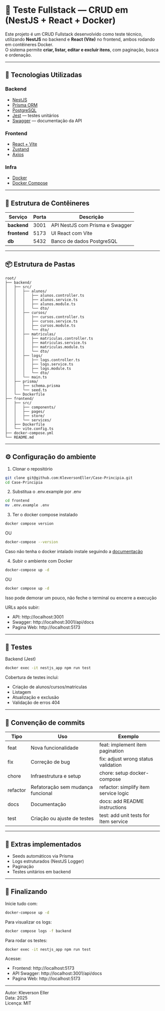 # 🧩 Teste Fullstack — CRUD em (NestJS + React + Docker)

Este projeto é um CRUD Fullstack desenvolvido como teste técnico, utilizando **NestJS** no backend e **React (Vite)** no frontend, ambos rodando em contêineres Docker.  
O sistema permite **criar, listar, editar e excluir itens**, com paginação, busca e ordenação.

---

## 🚀 Tecnologias Utilizadas

### Backend
- [NestJS](https://nestjs.com/)
- [Prisma ORM](https://www.prisma.io/)
- [PostgreSQL](https://www.postgresql.org/)
- [Jest](https://jestjs.io/) — testes unitários
- [Swagger](https://swagger.io/) — documentação da API

### Frontend
- [React + Vite](https://vitejs.dev/)
- [Zustand](https://zustand-demo.pmnd.rs/)
- [Axios](https://axios-http.com/)

### Infra
- [Docker](https://www.docker.com/)
- [Docker Compose](https://docs.docker.com/compose/)

---

## 🐳 Estrutura de Contêineres

| Serviço     | Porta | Descrição |
|--------------|--------|-----------|
| **backend**  | 3001   | API NestJS com Prisma e Swagger |
| **frontend** | 5173   | UI React com Vite |
| **db**       | 5432   | Banco de dados PostgreSQL |

---

## 📦 Estrutura de Pastas

```text
root/
├── backend/
│   ├── src/
│   │   ├── alunos/
│   │   │   ├── alunos.controller.ts
│   │   │   ├── alunos.service.ts
│   │   │   ├── alunos.module.ts
│   │   │   └── dto/
│   │   ├── cursos/
│   │   │   ├── cursos.controller.ts
│   │   │   ├── cursos.service.ts
│   │   │   ├── cursos.module.ts
│   │   │   └── dto/
│   │   ├── matriculas/
│   │   │   ├── matriculas.controller.ts
│   │   │   ├── matriculas.service.ts
│   │   │   ├── matriculas.module.ts
│   │   │   └── dto/
│   │   ├── logs/
│   │   │   ├── logs.controller.ts
│   │   │   ├── logs.service.ts
│   │   │   ├── logs.module.ts
│   │   │   └── dto/
│   │   └── main.ts
│   ├── prisma/
│   │   ├── schema.prisma
│   │   └── seed.ts
│   └── Dockerfile
├── frontend/
│   ├── src/
│   │   ├── components/
│   │   ├── pages/
│   │   ├── store/
│   │   └── services/
│   ├── Dockerfile
│   └── vite.config.ts
├── docker-compose.yml
└── README.md
```

---

## ⚙️ Configuração do ambiente

1. Clonar o repositório
```bash
git clone git@github.com:KleversonEller/Case-Principia.git
cd Case-Principia
```

2. Substitua o .env.example por .env
```bash
cd frontend
mv .env.example .env
```

3. Ter o docker compose instalado

```bash
docker compose version
```
OU
```bash
docker-compose --version
```

Caso não tenha o docker intalado instale seguindo a [documentação](https://docs.docker.com/compose/install/#installation-scenarios)

4. Subir o ambiente com Docker
```bash
docker-compose up -d
```
OU
```bash
docker compose up -d
```
Isso pode demorar um pouco, não feche o terminal ou encerre a execução

URLs após subir:
- API: http://localhost:3001
- Swagger: http://localhost:3001/api/docs
- Pagina Web: http://localhost:5173

---

## 🧪 Testes

Backend (Jest)
```bash
docker exec -it nestjs_app npm run test
```
Cobertura de testes inclui:
- Criação de alunos/cursos/matriculas
- Listagem
- Atualização e exclusão
- Validação de erros 404

---

## 🧭 Convenção de commits

| Tipo     | Uso                                      | Exemplo                                       |
|----------|------------------------------------------|-----------------------------------------------|
| feat     | Nova funcionalidade                       | feat: implement item pagination               |
| fix      | Correção de bug                           | fix: adjust wrong status validation           |
| chore    | Infraestrutura e setup                    | chore: setup docker-compose                   |
| refactor | Refatoração sem mudança funcional         | refactor: simplify item service logic         |
| docs     | Documentação                              | docs: add README instructions                 |
| test     | Criação ou ajuste de testes               | test: add unit tests for Item service         |

---

## 🧠 Extras implementados
- Seeds automáticos via Prisma
- Logs estruturados (NestJS Logger)
- Paginação
- Testes unitários em backend

---

## 🏁 Finalizando

Inicie tudo com:
```bash
docker-compose up -d
```
Para visualizar os logs:
```bash
docker compose logs -f backend
```
Para rodar os testes:
```bash
docker exec -it nestjs_app npm run test
```

Acesse:
- Frontend: http://localhost:5173
- API Swagger: http://localhost:3001/api/docs
- Pagina Web: http://localhost:5173

---

Autor: Kleverson Eller  
Data: 2025  
Licença: MIT
